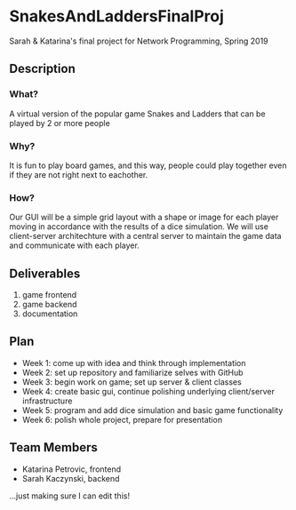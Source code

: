 # SnakesAndLaddersFinalProj
Sarah &amp; Katarina's final project for Network Programming, Spring 2019

## **Description**
### What?
A virtual version of the popular game Snakes and Ladders that can be played by 2 or more people
### Why?
It is fun to play board games, and this way, people could play together even if they are not right next to eachother.
### How?
Our GUI will be a simple grid layout with a shape or image for each player moving in accordance with the results of a dice simulation. We will use client-server architechture with a central server to maintain the game data and communicate with each player.

## **Deliverables**
1. game frontend
2. game backend
3. documentation

## **Plan**
* Week 1: come up with idea and think through implementation
* Week 2: set up repository and familiarize selves with GitHub
* Week 3: begin work on game; set up server & client classes
* Week 4: create basic gui, continue polishing underlying client/server infrastructure
* Week 5: program and add dice simulation and basic game functionality
* Week 6: polish whole project, prepare for presentation

## **Team Members**
* Katarina Petrovic, frontend
* Sarah Kaczynski, backend


...just making sure I can edit this!

